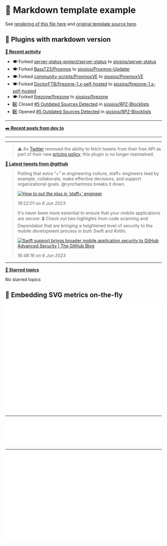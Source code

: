 # 📒 Markdown template example

See [rendering of this file here](https://github.com/siosios/metrics/blob/examples/metrics.markdown.full.md) and [original template source here](https://github.com/siosios/metrics/blob/master/source/templates/markdown/example.md).

## 🧩 Plugins with markdown version

**[📰 Recent activity](https://github.com/siosios)**
* 🍽️ Forked [server-status-project/server-status](https://github.com/server-status-project/server-status) to [siosios/server-status](https://github.com/siosios/server-status)
* 🍽️ Forked [BassT23/Proxmox](https://github.com/BassT23/Proxmox) to [siosios/Proxmox-Updater](https://github.com/siosios/Proxmox-Updater)
* 🍽️ Forked [community-scripts/ProxmoxVE](https://github.com/community-scripts/ProxmoxVE) to [siosios/ProxmoxVE](https://github.com/siosios/ProxmoxVE)
* 🍽️ Forked [DoctorFTB/firezone-1.x-self-hosted](https://github.com/DoctorFTB/firezone-1.x-self-hosted) to [siosios/firezone-1.x-self-hosted](https://github.com/siosios/firezone-1.x-self-hosted)
* 🍽️ Forked [firezone/firezone](https://github.com/firezone/firezone) to [siosios/firezone](https://github.com/siosios/firezone)
* #️⃣ Closed [#5 Outdated Sources Detected](https://github.com/siosios/RPZ-Blocklists/issues/5) in [siosios/RPZ-Blocklists](https://github.com/siosios/RPZ-Blocklists)
* #️⃣ Opened [#5 Outdated Sources Detected](https://github.com/siosios/RPZ-Blocklists/issues/5) in [siosios/RPZ-Blocklists](https://github.com/siosios/RPZ-Blocklists)


___

**[✒️ Recent posts from dev.to](https://dev.to/siosios)**


___



___

> ⚠️ As [Twitter](https://twitter.com) removed the ability to fetch tweets from their free API as part of their new [pricing policy](https://developer.twitter.com/en/docs/twitter-api/getting-started/about-twitter-api), this plugin is no longer maintained.

<!--  -->
<!-- Example rendering before the plugin was deprecated
-->

**[🐤 Latest tweets from @github](https://twitter.com/github)**
> Putting that extra “+” in engineering culture, staff+ engineers lead by example, collaborate, make effective decisions, and support organizational goals. <span class="mention">@rynchantress</span> breaks it down.
>
> <a href="GitHub"><img src="https://images.ctfassets.net/s5uo95nf6njh/3sBQCkU6O0Lwc2Tp2LkMrU/e20b22c6ecaa66be267ebdf2d7774816/1920x1080-ReadMe-Site_Hero-Ryn_Daniels.jpg" alt="How to put the plus in ‘staff+’ engineer " height="200"></a>
>
> *19:22:01 on 6 Jun 2023*

> It's never been more essential to ensure that your mobile applications are secure. 🔒 Check out two highlights from code scanning and Dependabot that are bringing a heightened level of security to the mobile development process in both Swift and Kotlin.
>
> <a href="The GitHub Blog"><img src="https://github.blog/wp-content/uploads/2023/05/1200.630-Security-wLogo.png" alt="Swift support brings broader mobile application security to GitHub Advanced Security | The GitHub Blog" height="200"></a>
>
> *16:48:16 on 6 Jun 2023*

<!--
-->

___

**[📌 Starred topics](https://github.com/siosios?tab=stars)**

No starred topics


## 🎈 Embedding SVG metrics on-the-fly

<img src="https://github.com/siosios/metrics/blob/examples/.cache/example-isocalendar.svg">

___

<img src="https://github.com/siosios/metrics/blob/examples/.cache/example-languages-pdf.svg">

___

<img src="https://github.com/siosios/metrics/blob/examples/.cache/example-base-pdf.svg">
